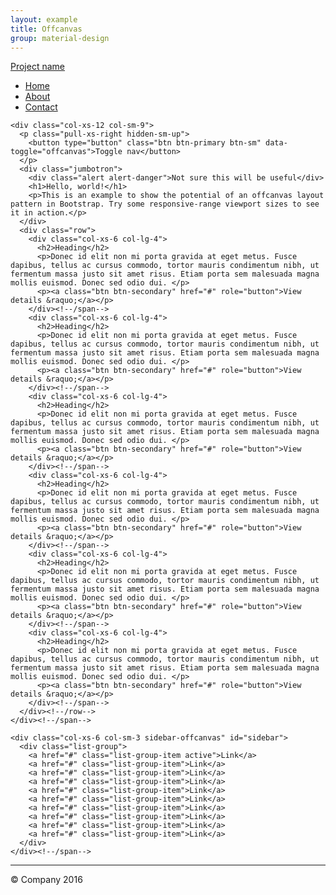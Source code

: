 ```yaml
---
layout: example
title: Offcanvas
group: material-design
---
```



<!-- Custom styles for this template -->
<link href="offcanvas.css" rel="stylesheet">

<nav class="navbar navbar-fixed-top navbar-dark bg-inverse">
  <div class="container">
    <a class="navbar-brand" href="#">Project name</a>
    <ul class="nav navbar-nav">
      <li class="nav-item active"><a class="nav-link" href="#">Home</a></li>
      <li class="nav-item"><a class="nav-link" href="#about">About</a></li>
      <li class="nav-item"><a class="nav-link" href="#contact">Contact</a></li>
    </ul>
  </div><!-- /.container -->
</nav><!-- /.navbar -->

<div class="container">

  <div class="row row-offcanvas row-offcanvas-right">

    <div class="col-xs-12 col-sm-9">
      <p class="pull-xs-right hidden-sm-up">
        <button type="button" class="btn btn-primary btn-sm" data-toggle="offcanvas">Toggle nav</button>
      </p>
      <div class="jumbotron">
        <div class="alert alert-danger">Not sure this will be useful</div>
        <h1>Hello, world!</h1>
        <p>This is an example to show the potential of an offcanvas layout pattern in Bootstrap. Try some responsive-range viewport sizes to see it in action.</p>
      </div>
      <div class="row">
        <div class="col-xs-6 col-lg-4">
          <h2>Heading</h2>
          <p>Donec id elit non mi porta gravida at eget metus. Fusce dapibus, tellus ac cursus commodo, tortor mauris condimentum nibh, ut fermentum massa justo sit amet risus. Etiam porta sem malesuada magna mollis euismod. Donec sed odio dui. </p>
          <p><a class="btn btn-secondary" href="#" role="button">View details &raquo;</a></p>
        </div><!--/span-->
        <div class="col-xs-6 col-lg-4">
          <h2>Heading</h2>
          <p>Donec id elit non mi porta gravida at eget metus. Fusce dapibus, tellus ac cursus commodo, tortor mauris condimentum nibh, ut fermentum massa justo sit amet risus. Etiam porta sem malesuada magna mollis euismod. Donec sed odio dui. </p>
          <p><a class="btn btn-secondary" href="#" role="button">View details &raquo;</a></p>
        </div><!--/span-->
        <div class="col-xs-6 col-lg-4">
          <h2>Heading</h2>
          <p>Donec id elit non mi porta gravida at eget metus. Fusce dapibus, tellus ac cursus commodo, tortor mauris condimentum nibh, ut fermentum massa justo sit amet risus. Etiam porta sem malesuada magna mollis euismod. Donec sed odio dui. </p>
          <p><a class="btn btn-secondary" href="#" role="button">View details &raquo;</a></p>
        </div><!--/span-->
        <div class="col-xs-6 col-lg-4">
          <h2>Heading</h2>
          <p>Donec id elit non mi porta gravida at eget metus. Fusce dapibus, tellus ac cursus commodo, tortor mauris condimentum nibh, ut fermentum massa justo sit amet risus. Etiam porta sem malesuada magna mollis euismod. Donec sed odio dui. </p>
          <p><a class="btn btn-secondary" href="#" role="button">View details &raquo;</a></p>
        </div><!--/span-->
        <div class="col-xs-6 col-lg-4">
          <h2>Heading</h2>
          <p>Donec id elit non mi porta gravida at eget metus. Fusce dapibus, tellus ac cursus commodo, tortor mauris condimentum nibh, ut fermentum massa justo sit amet risus. Etiam porta sem malesuada magna mollis euismod. Donec sed odio dui. </p>
          <p><a class="btn btn-secondary" href="#" role="button">View details &raquo;</a></p>
        </div><!--/span-->
        <div class="col-xs-6 col-lg-4">
          <h2>Heading</h2>
          <p>Donec id elit non mi porta gravida at eget metus. Fusce dapibus, tellus ac cursus commodo, tortor mauris condimentum nibh, ut fermentum massa justo sit amet risus. Etiam porta sem malesuada magna mollis euismod. Donec sed odio dui. </p>
          <p><a class="btn btn-secondary" href="#" role="button">View details &raquo;</a></p>
        </div><!--/span-->
      </div><!--/row-->
    </div><!--/span-->

    <div class="col-xs-6 col-sm-3 sidebar-offcanvas" id="sidebar">
      <div class="list-group">
        <a href="#" class="list-group-item active">Link</a>
        <a href="#" class="list-group-item">Link</a>
        <a href="#" class="list-group-item">Link</a>
        <a href="#" class="list-group-item">Link</a>
        <a href="#" class="list-group-item">Link</a>
        <a href="#" class="list-group-item">Link</a>
        <a href="#" class="list-group-item">Link</a>
        <a href="#" class="list-group-item">Link</a>
        <a href="#" class="list-group-item">Link</a>
        <a href="#" class="list-group-item">Link</a>
      </div>
    </div><!--/span-->
  </div><!--/row-->

  <hr>

  <footer>
    <p>&copy; Company 2016</p>
  </footer>

</div><!--/.container-->




<script>
  // jquery not loaded yet due to the nature of this jekyll page rendering setup so this is more complicated than normally necessary!
  document.addEventListener("DOMContentLoaded", function(event) { 
    setTimeout(function(){

      // hopefully by now jquery is initialized
      $('[data-toggle="offcanvas"]').click(function () {
          $('.row-offcanvas').toggleClass('active')
      });

    }, 1);
  })
</script>

